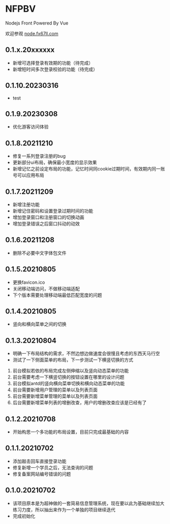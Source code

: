 # NFPBV
Nodejs Front Powered By Vue

欢迎参观 [node.fx67ll.com](http://node.fx67ll.com '后期是Nodejs的深入学习练习示例网站（目前是仅完成登录注册以及单表的增删改查的功能示例）')  

## 0.1.x.20xxxxxx  
* 新增可选择登录有效期的功能（待完成）
* 新增短时间多次登录校验的功能（待完成） 

## 0.1.10.20230316
* test

## 0.1.9.20230308
* 优化游客访问体验

## 0.1.8.20211210
* 修复一系列登录注册的bug  
* 更新部分ui布局，确保最小宽度的显示效果  
* 新增记忆之前设定布局的功能，记忆时间同cookie过期时间，有效期内同一账号可以应用布局  

## 0.1.7.20211209
* 新增注册功能  
* 新增记住密码和设置登录过期时间的功能  
* 增加登录窗口和注册窗口的切换动画  
* 增加登录错误之后窗口抖动的动效  

## 0.1.6.20211208
* 删除不必要中文字体包文件 

## 0.1.5.20210805
* 更换favicon.ico  
* 关闭移动端访问，不做移动端适配  
* 下个版本需要处理移动端最低匹配宽度的问题

## 0.1.4.20210805
* 竖向和横向菜单之间的切换  

## 0.1.3.20210804
* 明确一下布局结构的需求，不然边想边做速度会很慢且考虑的东西天马行空  
* 测试了一下侧面菜单的布局，下一步测试一下横竖切换的方式  
1. 前台模拟若依的布局完成左侧伸缩以及竖向动态菜单的功能  
2. 前台需要考虑一下横竖切换的按钮设置在哪里的设计问题  
2. 前台模拟antd的竖向横向菜单切换和横向动态菜单的功能  
3. 前台需要新增用户管理的菜单以及列表页面  
4. 前台需要新增菜单管理的菜单以及列表页面  
5. 后台需要新增菜单列表的增删改查，用户的增删改查应该是已经有了  

## 0.1.2.20210708
* 开始构思一个多功能的布局设置，目前只完成最基础的内容  

## 0.1.1.20210702
* 添加敲击回车直接登录功能  
* 修复新增一个学员之后，无法查询的问题  
* 修复备案网站编号错误的问题  

## 0.1.0.20210702
* 该项目原本是为超神做的一套简易信息管理系统，现在要以此为基础继续加大练习力度，所以抽出来作为一个单独的项目继续迭代  
* 完成初始化  